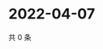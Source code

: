 # 2022-04-07

共 0 条

<!-- BEGIN WEIBO -->
<!-- 最后更新时间 Thu Apr 07 2022 14:15:43 GMT+0800 (China Standard Time) -->

<!-- END WEIBO -->

